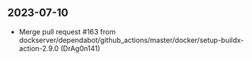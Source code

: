 
## 2023-07-10
 * Merge pull request #163 from dockserver/dependabot/github_actions/master/docker/setup-buildx-action-2.9.0 (DrAg0n141)

